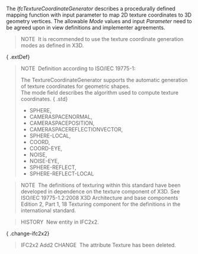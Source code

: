 ﻿The _IfcTextureCoordinateGenerator_ describes a procedurally defined mapping function with input parameter to map 2D texture coordinates to 3D geometry vertices. The allowable _Mode_ values and input _Parameter_ need to be agreed upon in view definitions and implementer agreements.

> NOTE&nbsp; It is recommended to use the texture coordinate generation modes as defined in X3D.

{ .extDef}
> NOTE&nbsp; Definition according to ISO/IEC 19775-1:  
>   
> The TextureCoordinateGenerator supports the automatic generation of texture coordinates for geometric shapes.  
> The mode field describes the algorithm used to compute texture coordinates. { .std}
> * SPHERE, 
> * CAMERASPACENORMAL, 
> * CAMERASPACEPOSITION, 
> * CAMERASPACEREFLECTIONVECTOR, 
> * SPHERE-LOCAL, 
> * COORD, 
> * COORD-EYE, 
> * NOISE, 
> * NOISE-EYE, 
> * SPHERE-REFLECT, 
> * SPHERE-REFLECT-LOCAL

> NOTE&nbsp; The definitions of texturing within this standard have been developed in dependence on the texture component of X3D. See ISO/IEC 19775-1.2:2008 X3D Architecture and base components Edition 2, Part 1, 18 Texturing component for the definitions in the international standard.

> HISTORY&nbsp; New entity in IFC2x2.

{ .change-ifc2x2}
> IFC2x2 Add2 CHANGE&nbsp; The attribute Texture has been deleted.